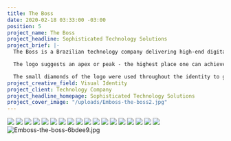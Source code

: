 ```yaml
---
title: The Boss
date: 2020-02-18 03:33:00 -03:00
position: 5
project_name: The Boss
project_headline: Sophisticated Technology Solutions
project_brief: |-
  The Boss is a Brazilian technology company delivering high-end digital solutions across different fields. The company wanted an identity that would reflect sophistication and exclusivity without losing a technological aspect.

  The logo suggests an apex or peak - the highest place one can achieve - formed by several small pieces that represent their different products and areas of activity. The custom letters of the logo convey an exclusive and tech-related look, being precise and strong aswell.

  The small diamonds of the logo were used throughout the identity to give rhythm and flexibility to the materials and different shades of blue were used to communicate reliability and to approximate the visual identity to the digital technology world.
project_creative_field: Visual Identity
project_client: Technology Company
project_headline_homepage: Sophisticated Technology Solutions
project_cover_image: "/uploads/Emboss-the-boss2.jpg"
---
```


![](/uploads/The%20Boss%20-%20Apresentac%CC%A7a%CC%83o15.jpg)
![](/uploads/The%20Boss%20-%20Apresentac%CC%A7a%CC%83o16.jpg)
![](/uploads/The%20Boss%20-%20Apresentac%CC%A7a%CC%83o18.jpg)
![](/uploads/The%20Boss%20-%20Apresentac%CC%A7a%CC%83o23.jpg)
![](/uploads/The%20Boss%20-%20Apresentac%CC%A7a%CC%83o24.jpg)
![](/uploads/The%20Boss%20-%20Apresentac%CC%A7a%CC%83o29.jpg)
![](/uploads/The%20Boss%20-%20Apresentac%CC%A7a%CC%83o31.jpg)
![](/uploads/The%20Boss%20-%20Apresentac%CC%A7a%CC%83o32.jpg)
![](/uploads/The%20Boss%20-%20Apresentac%CC%A7a%CC%83o34.jpg)
![](/uploads/The%20Boss%20-%20Apresentac%CC%A7a%CC%83o37.jpg)
![](/uploads/The%20Boss%20-%20Apresentac%CC%A7a%CC%83o38.jpg)
![](/uploads/The%20Boss%20-%20Apresentac%CC%A7a%CC%83o39.jpg)
![](/uploads/The%20Boss%20-%20Apresentac%CC%A7a%CC%83o41.jpg)
![](/uploads/The%20Boss%20-%20Apresentac%CC%A7a%CC%83o42.jpg)
![](/uploads/The%20Boss%20-%20Apresentac%CC%A7a%CC%83o43.jpg)
![](/uploads/The%20Boss%20-%20Apresentac%CC%A7a%CC%83o45.jpg)
![](/uploads/The%20Boss%20-%20Apresentac%CC%A7a%CC%83o46.jpg)
![](/uploads/The%20Boss%20-%20Apresentac%CC%A7a%CC%83o47.jpg)![Emboss-the-boss-6bdee9.jpg](/uploads/Emboss-the-boss-6bdee9.jpg)